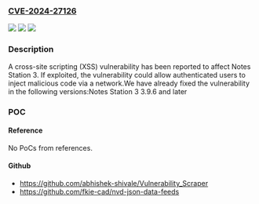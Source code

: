 ### [CVE-2024-27126](https://cve.mitre.org/cgi-bin/cvename.cgi?name=CVE-2024-27126)
![](https://img.shields.io/static/v1?label=Product&message=Notes%20Station%203&color=blue)
![](https://img.shields.io/static/v1?label=Version&message=3.9.x%3C%203.9.6%20&color=brighgreen)
![](https://img.shields.io/static/v1?label=Vulnerability&message=CWE-79&color=brighgreen)

### Description

A cross-site scripting (XSS) vulnerability has been reported to affect Notes Station 3. If exploited, the vulnerability could allow authenticated users to inject malicious code via a network.We have already fixed the vulnerability in the following versions:Notes Station 3 3.9.6 and later

### POC

#### Reference
No PoCs from references.

#### Github
- https://github.com/abhishek-shivale/Vulnerability_Scraper
- https://github.com/fkie-cad/nvd-json-data-feeds

